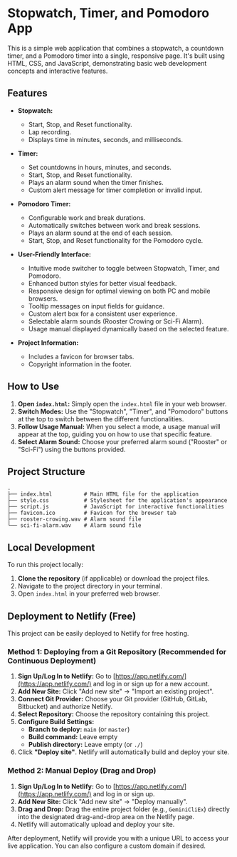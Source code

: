 # Stopwatch, Timer, and Pomodoro App

This is a simple web application that combines a stopwatch, a countdown timer, and a Pomodoro timer into a single, responsive page. It's built using HTML, CSS, and JavaScript, demonstrating basic web development concepts and interactive features.

## Features

*   **Stopwatch:**
    *   Start, Stop, and Reset functionality.
    *   Lap recording.
    *   Displays time in minutes, seconds, and milliseconds.

*   **Timer:**
    *   Set countdowns in hours, minutes, and seconds.
    *   Start, Stop, and Reset functionality.
    *   Plays an alarm sound when the timer finishes.
    *   Custom alert message for timer completion or invalid input.

*   **Pomodoro Timer:**
    *   Configurable work and break durations.
    *   Automatically switches between work and break sessions.
    *   Plays an alarm sound at the end of each session.
    *   Start, Stop, and Reset functionality for the Pomodoro cycle.

*   **User-Friendly Interface:**
    *   Intuitive mode switcher to toggle between Stopwatch, Timer, and Pomodoro.
    *   Enhanced button styles for better visual feedback.
    *   Responsive design for optimal viewing on both PC and mobile browsers.
    *   Tooltip messages on input fields for guidance.
    *   Custom alert box for a consistent user experience.
    *   Selectable alarm sounds (Rooster Crowing or Sci-Fi Alarm).
    *   Usage manual displayed dynamically based on the selected feature.

*   **Project Information:**
    *   Includes a favicon for browser tabs.
    *   Copyright information in the footer.

## How to Use

1.  **Open `index.html`:** Simply open the `index.html` file in your web browser.
2.  **Switch Modes:** Use the "Stopwatch", "Timer", and "Pomodoro" buttons at the top to switch between the different functionalities.
3.  **Follow Usage Manual:** When you select a mode, a usage manual will appear at the top, guiding you on how to use that specific feature.
4.  **Select Alarm Sound:** Choose your preferred alarm sound ("Rooster" or "Sci-Fi") using the buttons provided.

## Project Structure

```
.
├── index.html          # Main HTML file for the application
├── style.css           # Stylesheet for the application's appearance
├── script.js           # JavaScript for interactive functionalities
├── favicon.ico         # Favicon for the browser tab
├── rooster-crowing.wav # Alarm sound file
└── sci-fi-alarm.wav    # Alarm sound file
```

## Local Development

To run this project locally:

1.  **Clone the repository** (if applicable) or download the project files.
2.  Navigate to the project directory in your terminal.
3.  Open `index.html` in your preferred web browser.

## Deployment to Netlify (Free)

This project can be easily deployed to Netlify for free hosting.

### Method 1: Deploying from a Git Repository (Recommended for Continuous Deployment)

1.  **Sign Up/Log In to Netlify:** Go to [https://app.netlify.com/](https://app.netlify.com/) and log in or sign up for a new account.
2.  **Add New Site:** Click "Add new site" -> "Import an existing project".
3.  **Connect Git Provider:** Choose your Git provider (GitHub, GitLab, Bitbucket) and authorize Netlify.
4.  **Select Repository:** Choose the repository containing this project.
5.  **Configure Build Settings:**
    *   **Branch to deploy:** `main` (or `master`)
    *   **Build command:** Leave empty
    *   **Publish directory:** Leave empty (or `./`)
6.  Click **"Deploy site"**. Netlify will automatically build and deploy your site.

### Method 2: Manual Deploy (Drag and Drop)

1.  **Sign Up/Log In to Netlify:** Go to [https://app.netlify.com/](https://app.netlify.com/) and log in or sign up.
2.  **Add New Site:** Click "Add new site" -> "Deploy manually".
3.  **Drag and Drop:** Drag the entire project folder (e.g., `GeminiCliEx`) directly into the designated drag-and-drop area on the Netlify page.
4.  Netlify will automatically upload and deploy your site.

After deployment, Netlify will provide you with a unique URL to access your live application. You can also configure a custom domain if desired.